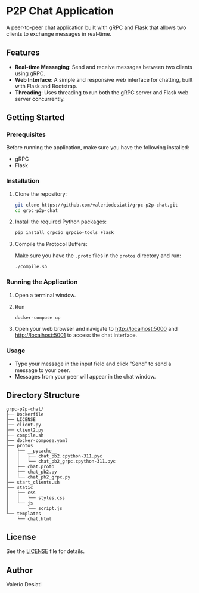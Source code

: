 # P2P Chat Application

A peer-to-peer chat application built with gRPC and Flask that allows two clients to exchange messages in real-time.

## Features

- **Real-time Messaging**: Send and receive messages between two clients using gRPC.
- **Web Interface**: A simple and responsive web interface for chatting, built with Flask and Bootstrap.
- **Threading**: Uses threading to run both the gRPC server and Flask web server concurrently.

## Getting Started

### Prerequisites

Before running the application, make sure you have the following installed:

- gRPC
- Flask

### Installation

1. Clone the repository:

   ```bash
   git clone https://github.com/valeriodesiati/grpc-p2p-chat.git
   cd grpc-p2p-chat
   ```

2. Install the required Python packages:

   ```bash
   pip install grpcio grpcio-tools Flask
   ```

3. Compile the Protocol Buffers:

   Make sure you have the `.proto` files in the `protos` directory and run:

   ```bash
   ./compile.sh
   ```

### Running the Application

1. Open a terminal window.
2. Run

   ```bash
   docker-compose up
   ```

3. Open your web browser and navigate to [http://localhost:5000](http://localhost:5000) and [http://localhost:5001](http://localhost:5001) to access the chat interface.

### Usage

- Type your message in the input field and click "Send" to send a message to your peer.
- Messages from your peer will appear in the chat window.

## Directory Structure

```
grpc-p2p-chat/
├── Dockerfile
├── LICENSE
├── client.py
├── client2.py
├── compile.sh
├── docker-compose.yaml
├── protos
│   ├── __pycache__
│   │   ├── chat_pb2.cpython-311.pyc
│   │   └── chat_pb2_grpc.cpython-311.pyc
│   ├── chat.proto
│   ├── chat_pb2.py
│   └── chat_pb2_grpc.py
├── start_clients.sh
├── static
│   ├── css
│   │   └── styles.css
│   └── js
│       └── script.js
└── templates
    └── chat.html
```

## License

See the [LICENSE](LICENSE) file for details.

## Author

Valerio Desiati
